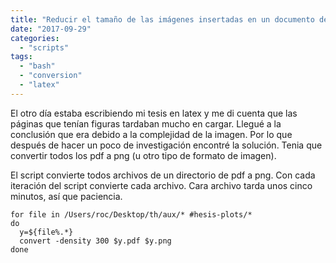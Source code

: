 ```yaml
---
title: "Reducir el tamaño de las imágenes insertadas en un documento de Latex"
date: "2017-09-29"
categories: 
  - "scripts"
tags: 
  - "bash"
  - "conversion"
  - "latex"
---
```


El otro día estaba escribiendo mi tesis en latex y me di cuenta que las páginas que tenían figuras tardaban mucho en cargar. Llegué a la conclusión que era debido a la complejidad de la imagen. Por lo que después de hacer un poco de investigación encontré la solución. Tenia que convertir todos los pdf a png (u otro tipo de formato de imagen).

El script convierte todos archivos de un directorio de pdf a png. Con cada iteración del script convierte cada archivo. Cara archivo tarda unos cinco minutos, así que paciencia.

```
for file in /Users/roc/Desktop/th/aux/* #hesis-plots/*
do
  y=${file%.*}
  convert -density 300 $y.pdf $y.png
done

```
